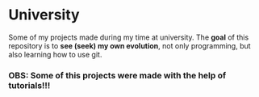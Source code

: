 # University
Some of my projects made during my time at university. 
The **goal** of this repository is to **see (seek) my own evolution**, not only programming, but also learning how to use git.

### OBS: Some of this projects were made with the help of tutorials!!!
